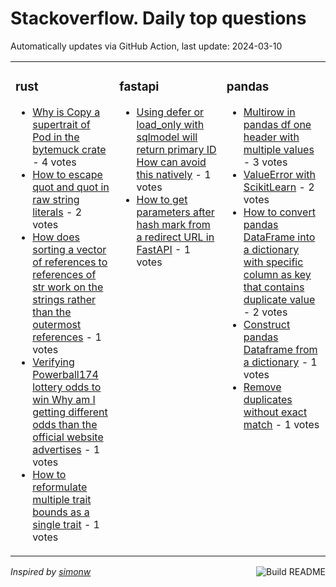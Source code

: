 # Stackoverflow. Daily top questions 

Automatically updates via GitHub Action, last update: <!-- date starts -->2024-03-10<!-- date ends -->


<table><tr><td valign="top" width="33%">

### rust
<!-- rust starts -->
* [Why is Copy a supertrait of Pod in the bytemuck crate](https://stackoverflow.com/questions/78134616/why-is-copy-a-supertrait-of-pod-in-the-bytemuck-crate) - 4 votes
* [How to escape quot and quot in raw string literals](https://stackoverflow.com/questions/78131696/how-to-escape-and-in-raw-string-literals) - 2 votes
* [How does sorting a vector of references to references of str work on the strings rather than the outermost references](https://stackoverflow.com/questions/78130891/how-does-sorting-a-vector-of-references-to-references-of-str-work-on-the-strings) - 1 votes
* [Verifying Powerball174 lottery odds to win Why am I getting different odds than the official website advertises](https://stackoverflow.com/questions/78131155/verifying-powerball-lottery-odds-to-win-why-am-i-getting-different-odds-than-t) - 1 votes
* [How to reformulate multiple trait bounds as a single trait](https://stackoverflow.com/questions/78136752/how-to-reformulate-multiple-trait-bounds-as-a-single-trait) - 1 votes
<!-- rust ends -->
</td><td valign="top" width="34%">


### fastapi
<!-- fastapi starts -->
* [Using defer or load_only with sqlmodel will return primary ID How can avoid this natively](https://stackoverflow.com/questions/78133698/using-defer-or-load-only-with-sqlmodel-will-return-primary-id-how-can-avoid-thi) - 1 votes
* [How to get parameters after hash mark  from a redirect URL in FastAPI](https://stackoverflow.com/questions/78131753/how-to-get-parameters-after-hash-mark-from-a-redirect-url-in-fastapi) - 1 votes
<!-- fastapi ends -->
</td><td valign="top" width="34%">


### pandas
<!-- pandas starts -->
* [Multirow in pandas df  one header with multiple values](https://stackoverflow.com/questions/78133851/multirow-in-pandas-df-one-header-with-multiple-values) - 3 votes
* [ValueError with ScikitLearn](https://stackoverflow.com/questions/78130876/valueerror-with-scikit-learn) - 2 votes
* [How to convert pandas DataFrame into a dictionary with specific column as key that contains duplicate value](https://stackoverflow.com/questions/78133578/how-to-convert-pandas-dataframe-into-a-dictionary-with-specific-column-as-key-th) - 2 votes
* [Construct pandas Dataframe from a dictionary](https://stackoverflow.com/questions/78137374/construct-pandas-dataframe-from-a-dictionary) - 1 votes
* [Remove duplicates without exact match](https://stackoverflow.com/questions/78134491/remove-duplicates-without-exact-match) - 1 votes
<!-- pandas ends -->
</td></tr></table>

<a href="https://github.com/hp0404/hp0404/actions"><img src="https://github.com/hp0404/hp0404/workflows/Build%20README/badge.svg" align="right" alt="Build README"></a> <p>*Inspired by  [simonw](https://github.com/simonw/simonw)*</p>
